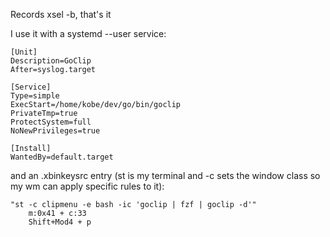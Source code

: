 Records xsel -b, that's it

I use it with a systemd --user service:
```
[Unit]
Description=GoClip
After=syslog.target

[Service]
Type=simple
ExecStart=/home/kobe/dev/go/bin/goclip
PrivateTmp=true
ProtectSystem=full
NoNewPrivileges=true

[Install]
WantedBy=default.target
```

and an .xbinkeysrc entry (st is my terminal and -c sets the window class so my wm can apply specific rules to it):

```
"st -c clipmenu -e bash -ic 'goclip | fzf | goclip -d'"
    m:0x41 + c:33
    Shift+Mod4 + p
```
